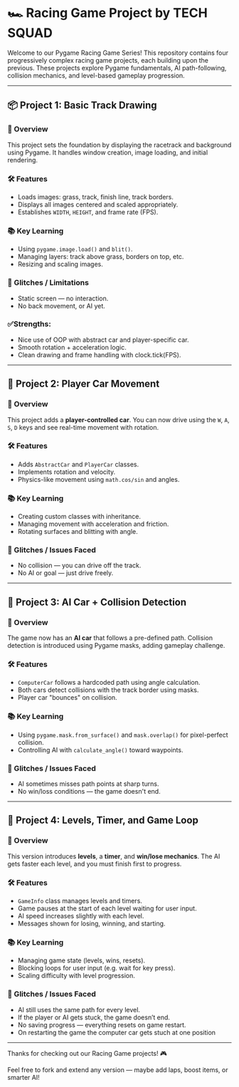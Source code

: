 # 🏎️ Racing Game Project by TECH SQUAD

Welcome to our Pygame Racing Game Series! This repository contains four progressively complex racing game projects, each building upon the previous. These projects explore Pygame fundamentals, AI path-following, collision mechanics, and level-based gameplay progression.

---

## 📦 Project 1: Basic Track Drawing

### 📌 Overview
This project sets the foundation by displaying the racetrack and background using Pygame. It handles window creation, image loading, and initial rendering.

### 🛠️ Features
- Loads images: grass, track, finish line, track borders.
- Displays all images centered and scaled appropriately.
- Establishes `WIDTH`, `HEIGHT`, and frame rate (FPS).

### 📚 Key Learning
- Using `pygame.image.load()` and `blit()`.
- Managing layers: track above grass, borders on top, etc.
- Resizing and scaling images.

### 🐞 Glitches / Limitations
- Static screen — no interaction.
- No back movement, or AI yet.

### ✅Strengths:
- Nice use of OOP with abstract car and player-specific car.
- Smooth rotation + acceleration logic.
- Clean drawing and frame handling with clock.tick(FPS).

---

## 🚗 Project 2: Player Car Movement

### 📌 Overview
This project adds a **player-controlled car**. You can now drive using the `W`, `A`, `S`, `D` keys and see real-time movement with rotation.

### 🛠️ Features
- Adds `AbstractCar` and `PlayerCar` classes.
- Implements rotation and velocity.
- Physics-like movement using `math.cos/sin` and angles.

### 📚 Key Learning
- Creating custom classes with inheritance.
- Managing movement with acceleration and friction.
- Rotating surfaces and blitting with angle.

### 🐞 Glitches / Issues Faced
- No collision — you can drive off the track.
- No AI or goal — just drive freely.

---

## 🧠 Project 3: AI Car + Collision Detection

### 📌 Overview
The game now has an **AI car** that follows a pre-defined path. Collision detection is introduced using Pygame masks, adding gameplay challenge.

### 🛠️ Features
- `ComputerCar` follows a hardcoded path using angle calculation.
- Both cars detect collisions with the track border using masks.
- Player car "bounces" on collision.

### 📚 Key Learning
- Using `pygame.mask.from_surface()` and `mask.overlap()` for pixel-perfect collision.
- Controlling AI with `calculate_angle()` toward waypoints.

### 🐞 Glitches / Issues Faced
- AI sometimes misses path points at sharp turns.
- No win/loss conditions — the game doesn't end.

---

## 🏁 Project 4: Levels, Timer, and Game Loop

### 📌 Overview
This version introduces **levels**, a **timer**, and **win/lose mechanics**. The AI gets faster each level, and you must finish first to progress.

### 🛠️ Features
- `GameInfo` class manages levels and timers.
- Game pauses at the start of each level waiting for user input.
- AI speed increases slightly with each level.
- Messages shown for losing, winning, and starting.

### 📚 Key Learning
- Managing game state (levels, wins, resets).
- Blocking loops for user input (e.g. wait for key press).
- Scaling difficulty with level progression.

### 🐞 Glitches / Issues Faced
- AI still uses the same path for every level.
- If the player or AI gets stuck, the game doesn’t end.
- No saving progress — everything resets on game restart.
- On restarting the game the computer car gets stuch at one position

---

Thanks for checking out our Racing Game projects! 🎮

Feel free to fork and extend any version — maybe add laps, boost items, or smarter AI!

